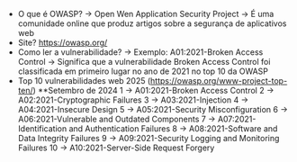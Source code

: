 - O que é OWASP? 
  -> Open Wen Application Security Project
  -> É uma comunidade online que produz artigos sobre a segurança de aplicativos web
- Site? https://owasp.org/
- Como ler a vulnerabilidade?
  -> Exemplo: A01:2021-Broken Access Control
  -> Significa que a vulnerabilidade Broken Access Control foi classificada em primeiro lugar no ano de 2021 no top 10 da OWASP
- Top 10 vulnerabilidades web 2025 (https://owasp.org/www-project-top-ten/)
  **Setembro de 2024
  1 -> A01:2021-Broken Access Control 
  2 -> A02:2021-Cryptographic Failures 
  3 -> A03:2021-Injection
  4 -> A04:2021-Insecure Design
  5 -> A05:2021-Security Misconfiguration
  6 -> A06:2021-Vulnerable and Outdated Components
  7 -> A07:2021-Identification and Authentication Failures
  8 -> A08:2021-Software and Data Integrity Failures
  9 -> A09:2021-Security Logging and Monitoring Failures
  10 -> A10:2021-Server-Side Request Forgery
